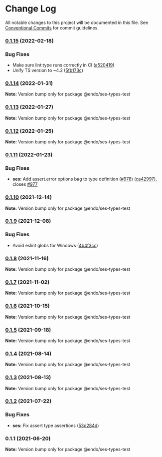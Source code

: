 # Change Log

All notable changes to this project will be documented in this file.
See [Conventional Commits](https://conventionalcommits.org) for commit guidelines.

### [0.1.15](https://github.com/endojs/endo/compare/@endo/ses-types-test@0.1.14...@endo/ses-types-test@0.1.15) (2022-02-18)


### Bug Fixes

* Make sure lint:type runs correctly in CI ([a520419](https://github.com/endojs/endo/commit/a52041931e72cb7b7e3e21dde39c099cc9f262b0))
* Unify TS version to ~4.2 ([5fb173c](https://github.com/endojs/endo/commit/5fb173c05c9427dca5adfe66298c004780e8b86c))



### [0.1.14](https://github.com/endojs/endo/compare/@endo/ses-types-test@0.1.13...@endo/ses-types-test@0.1.14) (2022-01-31)

**Note:** Version bump only for package @endo/ses-types-test





### [0.1.13](https://github.com/endojs/endo/compare/@endo/ses-types-test@0.1.12...@endo/ses-types-test@0.1.13) (2022-01-27)

**Note:** Version bump only for package @endo/ses-types-test





### [0.1.12](https://github.com/endojs/endo/compare/@endo/ses-types-test@0.1.11...@endo/ses-types-test@0.1.12) (2022-01-25)

**Note:** Version bump only for package @endo/ses-types-test





### [0.1.11](https://github.com/endojs/endo/compare/@endo/ses-types-test@0.1.10...@endo/ses-types-test@0.1.11) (2022-01-23)


### Bug Fixes

* **ses:** Add assert.error options bag to type definition ([#978](https://github.com/endojs/endo/issues/978)) ([ca42997](https://github.com/endojs/endo/commit/ca4299714d5769ea15418612f679abb400ff7e25)), closes [#977](https://github.com/endojs/endo/issues/977)



### [0.1.10](https://github.com/endojs/endo/compare/@endo/ses-types-test@0.1.9...@endo/ses-types-test@0.1.10) (2021-12-14)

**Note:** Version bump only for package @endo/ses-types-test





### [0.1.9](https://github.com/endojs/endo/compare/@endo/ses-types-test@0.1.8...@endo/ses-types-test@0.1.9) (2021-12-08)


### Bug Fixes

* Avoid eslint globs for Windows ([4b4f3cc](https://github.com/endojs/endo/commit/4b4f3ccaf3f5e8d53faefb4264db343dd603bf80))



### [0.1.8](https://github.com/endojs/endo/compare/@endo/ses-types-test@0.1.7...@endo/ses-types-test@0.1.8) (2021-11-16)

**Note:** Version bump only for package @endo/ses-types-test





### [0.1.7](https://github.com/endojs/endo/compare/@endo/ses-types-test@0.1.6...@endo/ses-types-test@0.1.7) (2021-11-02)

**Note:** Version bump only for package @endo/ses-types-test





### [0.1.6](https://github.com/endojs/endo/compare/@endo/ses-types-test@0.1.5...@endo/ses-types-test@0.1.6) (2021-10-15)

**Note:** Version bump only for package @endo/ses-types-test





### [0.1.5](https://github.com/endojs/endo/compare/@endo/ses-types-test@0.1.4...@endo/ses-types-test@0.1.5) (2021-09-18)

**Note:** Version bump only for package @endo/ses-types-test





### [0.1.4](https://github.com/endojs/endo/compare/@endo/ses-types-test@0.1.3...@endo/ses-types-test@0.1.4) (2021-08-14)

**Note:** Version bump only for package @endo/ses-types-test





### [0.1.3](https://github.com/endojs/endo/compare/@endo/ses-types-test@0.1.2...@endo/ses-types-test@0.1.3) (2021-08-13)

**Note:** Version bump only for package @endo/ses-types-test





### [0.1.2](https://github.com/endojs/endo/compare/@endo/ses-types-test@0.1.1...@endo/ses-types-test@0.1.2) (2021-07-22)


### Bug Fixes

* **ses:** Fix assert type assertions ([53d284d](https://github.com/endojs/endo/commit/53d284d04eebed57ccaf19b43a1ff9a71393cc6b))



### 0.1.1 (2021-06-20)

**Note:** Version bump only for package @endo/ses-types-test
